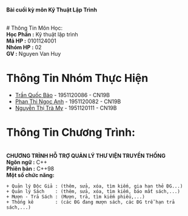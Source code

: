 </br>**Bài cuối kỳ môn Kỹ Thuật Lập Trình**

</br># Thông Tin Môn Học:
</br>**Học Phần :** Kỹ thuật lập trình
</br>**Mã HP    :**     0101124001
</br>**Nhóm HP  :**         02
</br>**GV       :**   Nguyen Van Huy

# Thông Tin Nhóm Thực Hiện
* [Trần Quốc Bảo](https://fb.com/100005461099003)     - 1951120086 - CN19B
* [Phan Thi Ngọc Anh](https://fb.com/100028613112511) - 1951120082 - CN19B
* [Nguyễn Thị Trà My](https://fb.com/100012510330168) - 1951120111 - CN19B

# Thông Tin Chương Trình:
</br>**CHƯƠNG TRÌNH HỖ TRỢ QUẢN LÝ THƯ VIỆN TRUYỀN THỐNG**
</br>**Ngôn ngữ  :** C++
</br>**Phiên bản :** C++98
</br>**Một số chức năng:**
```
+ Quản lý Độc Giả : (thêm, sửa, xóa, tìm kiếm, gia hạn thẻ ĐG...)
+ Quản lý Sách    : (thêm, sửa, xóa, tìm kiếm, báo mất sách,...)
+ Mượn - Trả Sách : (Mượn, trả, tìm kiếm phiếu,...)
+ Thống kê        : (các ĐG đang mượn sách, các ĐG trễ hạn trả sách,...)
```
